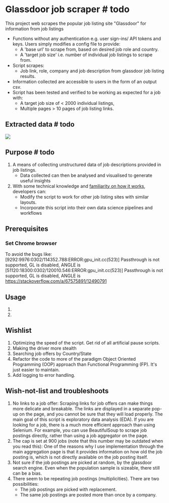 # Glassdoor job scraper # todo

This project web scrapes the popular job listing site "Glassdoor" for information from job listings

- Functions without any authentication e.g. user sign-ins/ API tokens and keys. Users simply modifies a config file to provide:
  - A 'base url' to scrape from, based on desired job role and country.
  - A 'target job size' i.e. number of individual job listings to scrape from.
- Script scrapes:
  - Job link, role, company and job description from glassdoor job listing results.
- Information collected are accessible to users in the form of an output csv.
- Script has been tested and verified to be working as expected for a job with:
  - A target job size of < 2000 individual listings,
  - Multiple pages > 10 pages of job listing links.

## Extracted data # todo

![](https://github.com/kelvinxuande/glassdoor-scraper/blob/master/docs/def-3.jpg)

## Purpose # todo

1. A means of collecting unstructured data of job descriptions provided in job listings.
   - Data collected can then be analysed and visualised to generate useful insights
2. With some technical knowledge and [familiarity on how it works](https://github.com/kelvinxuande/glassdoor-scraper/blob/master/docs/README.md#how-it-works), developers can:
   - Modify the script to work for other job listing sites with similar layouts.
   - Incorporate this script into their own data science pipelines and workflows

## Prerequisites

### Set Chrome browser

To avoid the bugs like:
[9292:9976:0302/114352.788:ERROR:gpu_init.cc(523)] Passthrough is not supported, GL is disabled, ANGLE is
[51120:18300:0302/120010.546:ERROR:gpu_init.cc(523)] Passthrough is not supported, GL is disabled, ANGLE is
https://stackoverflow.com/a/67575891/12490791

## Usage

1.
2.

## Wishlist

1. Optimizing the speed of the script. Get rid of all artificial pause scripts.
2. Making the driver more stealth
3. Searching job offers by Country/State
4. Refactor the code to more of the paradigm Object Oriented Programming (OOP) approach than Functional Programming (FP).
   It's just easier to maintain.
5. Add logging to error handling.

## Wish-not-list and troubleshoots

1. No links to a job offer:
   Scraping links for job offers can make things more delicate and breakable.
   The links are displayed in a separate pop-up on the page, and you cannot be sure that they will load properly.
   The main goal of this script is exploratory data analysis (EDA).
   If you are looking for a job, there is a much more efficient approach than using Selenium.
   For example, you can use BeautifulSoup to scrape job postings directly, rather than using a job aggregator on the page.
2. The cap is set at 900 jobs (note that this number may be outdated when you read this):
   One of the reasons why I use implementation through the main aggregation page is that it provides information on how old the job posting is, which is not directly available on the job posting itself.
3. Not sure if the job postings are picked at random, by the glassdoor search engine.
   Even when the population sample is sizeable, there still can be a bias.
4. There seem to be repeating job postings (multiplicities). There are two possibilities:
   - The job postings are picked with replacement.
   - The same job postings are posted more than once by a company.
